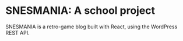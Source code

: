 # SNESMANIA: A school project

SNESMANIA is a retro-game blog built with React, using the WordPress REST API.
